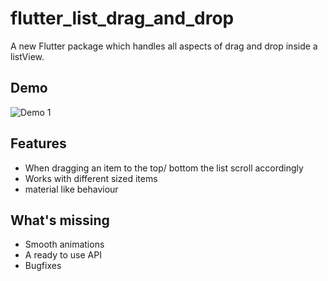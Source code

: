 # flutter_list_drag_and_drop

A new Flutter package which handles all aspects of drag and drop inside a listView.

## Demo
![Demo 1](https://github.com/Norbert515/flutter_list_drag_and_drop/blob/master/example/gifs/demo_1_small.gif)


## Features

- When dragging an item to the top/ bottom the list scroll accordingly 
- Works with different sized items
- material like behaviour 

## What's missing

- Smooth animations
- A ready to use API
- Bugfixes
